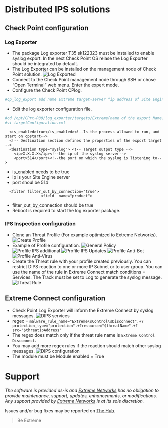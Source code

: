 # Distributed IPS solutions

## Check Point configuration

### Log Exporter
* The package Log exporter T35 sk122323 must be installed to enable syslog export. In the next Check Point OS relase the Log Exporter should be integrated by default.
* The Log Exporter can be installed on the management node of Check Point solution.
![Log Exported](LogExporterInstall.png "Log Exported T35")
* Connect to the Check Point management node through SSH or chose “Open Terminal” web menu. Enter the expert mode.
* Configure the Check Point CPlog.
```bash
#cp_log_export add name Extreme target-server “ip address of Site Engine” target-port 514 protocol udp format generic
```
* Edit the log exporter configuration file.
```bash
#cd /opt/CPrt-R80/log_exporter/targets/Extreme(name of the export Name)/
#vi targetConfiguration.xml
```
```
  <is_enabled>true</is_enabled><!--Is the process allowed to run, and start on cpstart-->
  <!-- Destination section defines the properties of the export target -->
  <destination type="syslog"> <!-- Target output type -->
    <ip>X.X.X.X</ip><!--the ip of the syslog server-->
    <port>514</port><!--the port on which the syslog is listening to-->
```
* is_enabled needs to be true
* ip is your Site Engine server
* port shoul be 514
```
  <filter filter_out_by_connection="true">
                <field  name="product">
```
* filter_out_by_connection should be true
* Reboot is required to start the log exporter package.

### IPS Inspection configuration 
* Clone an Threat Profile (For example optimized to Extreme Networks).
![Create Profile](CreateProfile.png "Create Profile")
* Example of Profile configuration.
![General Policy](ProfileGeneral.png "General Policy")
![Profile IPS additional](ProfileIPS-Add.png "Profile IPS additional")
![Profile IPS Updates](ProfileIPS-Updates.png "Profile IPS Updates")
![Profile Anti-Bot](ProfileAntiBot.png "Profile Anti-Bot")
![Profile Anti-Virus](ProfileAntiVir.png "Profile Anti-Virus")
* Create the Threat rule with your profile created previously. You can restrict DIPS reaction to one or more IP Subnet or to user group. You can use the name of the rule in Extreme Connect match conditions = Services. The Track must be set to Log to generate the syslog message.
![Threat Rule](ThreatRule.png "Threat Rule")

## Extreme Connect configuration

* Check Point Log Exporter will inform the Extreme Connect by syslog messages.
![DIPS services](DIPSservices.png "DIPS services")
* regex = `malware_rule_name="Extreme\sControl\sDisconnect".+?protection_type="protection".+?resource="$threatName".+?src="$threatIpAddress"`
* The regex does match only if the threat rule name is `Extreme Control Disconnect`.
* You may add more regex rules if the reaction should match other syslog messages.
![DIPS configuration](DIPSConfig.png "DIPS configuration")
* The module must be Module enabled  = True


# Support
_The software is provided as-is and [Extreme Networks](http://www.extremenetworks.com/) has no obligation to provide maintenance, support, updates, enhancements, or modifications. Any support provided by [Extreme Networks](http://www.extremenetworks.com/) is at its sole discretion._

Issues and/or bug fixes may be reported on [The Hub](https://community.extremenetworks.com/extreme).

>Be Extreme